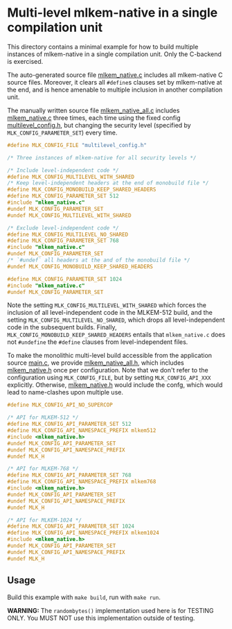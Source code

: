 [//]: # (SPDX-License-Identifier: CC-BY-4.0)

# Multi-level mlkem-native in a single compilation unit

This directory contains a minimal example for how to build multiple instances of mlkem-native in a single compilation
unit. Only the C-backend is exercised.

The auto-generated source file [mlkem_native.c](mlkem/mlkem_native.c) includes all mlkem-native C source
files. Moreover, it clears all `#define`s clauses set by mlkem-native at the end, and is hence amenable to multiple
inclusion in another compilation unit.

The manually written source file [mlkem_native_all.c](mlkem_native_all.c) includes
[mlkem_native.c](mlkem/mlkem_native.c) three times, each time using the fixed config
[multilevel_config.h](multilevel_config.h), but changing the security level (specified
by `MLK_CONFIG_PARAMETER_SET`) every time.
```C
#define MLK_CONFIG_FILE "multilevel_config.h"

/* Three instances of mlkem-native for all security levels */

/* Include level-independent code */
#define MLK_CONFIG_MULTILEVEL_WITH_SHARED
/* Keep level-independent headers at the end of monobuild file */
#define MLK_CONFIG_MONOBUILD_KEEP_SHARED_HEADERS
#define MLK_CONFIG_PARAMETER_SET 512
#include "mlkem_native.c"
#undef MLK_CONFIG_PARAMETER_SET
#undef MLK_CONFIG_MULTILEVEL_WITH_SHARED

/* Exclude level-independent code */
#define MLK_CONFIG_MULTILEVEL_NO_SHARED
#define MLK_CONFIG_PARAMETER_SET 768
#include "mlkem_native.c"
#undef MLK_CONFIG_PARAMETER_SET
/* `#undef` all headers at the and of the monobuild file */
#undef MLK_CONFIG_MONOBUILD_KEEP_SHARED_HEADERS

#define MLK_CONFIG_PARAMETER_SET 1024
#include "mlkem_native.c"
#undef MLK_CONFIG_PARAMETER_SET
```

Note the setting `MLK_CONFIG_MULTILEVEL_WITH_SHARED` which forces the inclusion of all level-independent
code in the MLKEM-512 build, and the setting `MLK_CONFIG_MULTILEVEL_NO_SHARED`, which drops all
level-independent code in the subsequent builds. Finally, `MLK_CONFIG_MONOBUILD_KEEP_SHARED_HEADERS` entails that
`mlkem_native.c` does not `#undefine` the `#define` clauses from level-independent files.

To make the monolithic multi-level build accessible from the application source [main.c](main.c), we provide
[mlkem_native_all.h](mlkem_native_all.h), which includes [mlkem_native.h](../../mlkem/mlkem_native.h) once per
configuration. Note that we don't refer to the configuration using `MLK_CONFIG_FILE`, but by setting
`MLK_CONFIG_API_XXX` explicitly. Otherwise, [mlkem_native.h](../../mlkem/mlkem_native.h) would include the confg, which
would lead to name-clashes upon multiple use.

```C
#define MLK_CONFIG_API_NO_SUPERCOP

/* API for MLKEM-512 */
#define MLK_CONFIG_API_PARAMETER_SET 512
#define MLK_CONFIG_API_NAMESPACE_PREFIX mlkem512
#include <mlkem_native.h>
#undef MLK_CONFIG_API_PARAMETER_SET
#undef MLK_CONFIG_API_NAMESPACE_PREFIX
#undef MLK_H

/* API for MLKEM-768 */
#define MLK_CONFIG_API_PARAMETER_SET 768
#define MLK_CONFIG_API_NAMESPACE_PREFIX mlkem768
#include <mlkem_native.h>
#undef MLK_CONFIG_API_PARAMETER_SET
#undef MLK_CONFIG_API_NAMESPACE_PREFIX
#undef MLK_H

/* API for MLKEM-1024 */
#define MLK_CONFIG_API_PARAMETER_SET 1024
#define MLK_CONFIG_API_NAMESPACE_PREFIX mlkem1024
#include <mlkem_native.h>
#undef MLK_CONFIG_API_PARAMETER_SET
#undef MLK_CONFIG_API_NAMESPACE_PREFIX
#undef MLK_H
```

## Usage

Build this example with `make build`, run with `make run`.

**WARNING:** The `randombytes()` implementation used here is for TESTING ONLY. You MUST NOT use this implementation
outside of testing.
